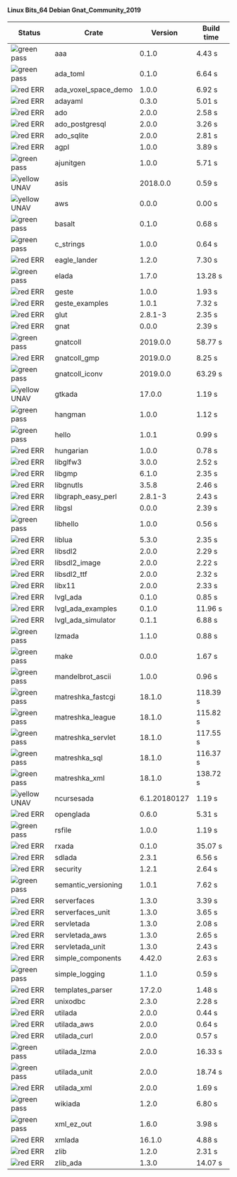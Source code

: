 #### Linux Bits_64 Debian Gnat_Community_2019

| Status | Crate | Version | Build time |
| --- | --- | --- | --- |
|![green](https://placehold.it/8/00aa00/000000?text=+) pass | aaa | 0.1.0 |  4.43 s |
|![green](https://placehold.it/8/00aa00/000000?text=+) pass | ada_toml | 0.1.0 |  6.64 s |
|![red](https://placehold.it/8/ff0000/000000?text=+) ERR  | ada_voxel_space_demo | 1.0.0 |  6.92 s |
|![red](https://placehold.it/8/ff0000/000000?text=+) ERR  | adayaml | 0.3.0 |  5.01 s |
|![red](https://placehold.it/8/ff0000/000000?text=+) ERR  | ado | 2.0.0 |  2.58 s |
|![red](https://placehold.it/8/ff0000/000000?text=+) ERR  | ado_postgresql | 2.0.0 |  3.26 s |
|![red](https://placehold.it/8/ff0000/000000?text=+) ERR  | ado_sqlite | 2.0.0 |  2.81 s |
|![red](https://placehold.it/8/ff0000/000000?text=+) ERR  | agpl | 1.0.0 |  3.89 s |
|![green](https://placehold.it/8/00aa00/000000?text=+) pass | ajunitgen | 1.0.0 |  5.71 s |
|![yellow](https://placehold.it/8/ffbb00/000000?text=+) UNAV | asis | 2018.0.0 |  0.59 s |
|![yellow](https://placehold.it/8/ffbb00/000000?text=+) UNAV | aws | 0.0.0 |  0.00 s |
|![green](https://placehold.it/8/00aa00/000000?text=+) pass | basalt | 0.1.0 |  0.68 s |
|![green](https://placehold.it/8/00aa00/000000?text=+) pass | c_strings | 1.0.0 |  0.64 s |
|![red](https://placehold.it/8/ff0000/000000?text=+) ERR  | eagle_lander | 1.2.0 |  7.30 s |
|![green](https://placehold.it/8/00aa00/000000?text=+) pass | elada | 1.7.0 |  13.28 s |
|![red](https://placehold.it/8/ff0000/000000?text=+) ERR  | geste | 1.0.0 |  1.93 s |
|![red](https://placehold.it/8/ff0000/000000?text=+) ERR  | geste_examples | 1.0.1 |  7.32 s |
|![red](https://placehold.it/8/ff0000/000000?text=+) ERR  | glut | 2.8.1-3 |  2.35 s |
|![red](https://placehold.it/8/ff0000/000000?text=+) ERR  | gnat | 0.0.0 |  2.39 s |
|![green](https://placehold.it/8/00aa00/000000?text=+) pass | gnatcoll | 2019.0.0 |  58.77 s |
|![red](https://placehold.it/8/ff0000/000000?text=+) ERR  | gnatcoll_gmp | 2019.0.0 |  8.25 s |
|![green](https://placehold.it/8/00aa00/000000?text=+) pass | gnatcoll_iconv | 2019.0.0 |  63.29 s |
|![yellow](https://placehold.it/8/ffbb00/000000?text=+) UNAV | gtkada | 17.0.0 |  1.19 s |
|![green](https://placehold.it/8/00aa00/000000?text=+) pass | hangman | 1.0.0 |  1.12 s |
|![green](https://placehold.it/8/00aa00/000000?text=+) pass | hello | 1.0.1 |  0.99 s |
|![red](https://placehold.it/8/ff0000/000000?text=+) ERR  | hungarian | 1.0.0 |  0.78 s |
|![red](https://placehold.it/8/ff0000/000000?text=+) ERR  | libglfw3 | 3.0.0 |  2.52 s |
|![red](https://placehold.it/8/ff0000/000000?text=+) ERR  | libgmp | 6.1.0 |  2.35 s |
|![red](https://placehold.it/8/ff0000/000000?text=+) ERR  | libgnutls | 3.5.8 |  2.46 s |
|![red](https://placehold.it/8/ff0000/000000?text=+) ERR  | libgraph_easy_perl | 2.8.1-3 |  2.43 s |
|![red](https://placehold.it/8/ff0000/000000?text=+) ERR  | libgsl | 0.0.0 |  2.39 s |
|![green](https://placehold.it/8/00aa00/000000?text=+) pass | libhello | 1.0.0 |  0.56 s |
|![red](https://placehold.it/8/ff0000/000000?text=+) ERR  | liblua | 5.3.0 |  2.35 s |
|![red](https://placehold.it/8/ff0000/000000?text=+) ERR  | libsdl2 | 2.0.0 |  2.29 s |
|![red](https://placehold.it/8/ff0000/000000?text=+) ERR  | libsdl2_image | 2.0.0 |  2.22 s |
|![red](https://placehold.it/8/ff0000/000000?text=+) ERR  | libsdl2_ttf | 2.0.0 |  2.32 s |
|![red](https://placehold.it/8/ff0000/000000?text=+) ERR  | libx11 | 2.0.0 |  2.33 s |
|![red](https://placehold.it/8/ff0000/000000?text=+) ERR  | lvgl_ada | 0.1.0 |  0.85 s |
|![red](https://placehold.it/8/ff0000/000000?text=+) ERR  | lvgl_ada_examples | 0.1.0 |  11.96 s |
|![red](https://placehold.it/8/ff0000/000000?text=+) ERR  | lvgl_ada_simulator | 0.1.1 |  6.88 s |
|![green](https://placehold.it/8/00aa00/000000?text=+) pass | lzmada | 1.1.0 |  0.88 s |
|![green](https://placehold.it/8/00aa00/000000?text=+) pass | make | 0.0.0 |  1.67 s |
|![green](https://placehold.it/8/00aa00/000000?text=+) pass | mandelbrot_ascii | 1.0.0 |  0.96 s |
|![green](https://placehold.it/8/00aa00/000000?text=+) pass | matreshka_fastcgi | 18.1.0 |  118.39 s |
|![green](https://placehold.it/8/00aa00/000000?text=+) pass | matreshka_league | 18.1.0 |  115.82 s |
|![green](https://placehold.it/8/00aa00/000000?text=+) pass | matreshka_servlet | 18.1.0 |  117.55 s |
|![green](https://placehold.it/8/00aa00/000000?text=+) pass | matreshka_sql | 18.1.0 |  116.37 s |
|![green](https://placehold.it/8/00aa00/000000?text=+) pass | matreshka_xml | 18.1.0 |  138.72 s |
|![yellow](https://placehold.it/8/ffbb00/000000?text=+) UNAV | ncursesada | 6.1.20180127 |  1.19 s |
|![red](https://placehold.it/8/ff0000/000000?text=+) ERR  | openglada | 0.6.0 |  5.31 s |
|![green](https://placehold.it/8/00aa00/000000?text=+) pass | rsfile | 1.0.0 |  1.19 s |
|![red](https://placehold.it/8/ff0000/000000?text=+) ERR  | rxada | 0.1.0 |  35.07 s |
|![red](https://placehold.it/8/ff0000/000000?text=+) ERR  | sdlada | 2.3.1 |  6.56 s |
|![red](https://placehold.it/8/ff0000/000000?text=+) ERR  | security | 1.2.1 |  2.64 s |
|![green](https://placehold.it/8/00aa00/000000?text=+) pass | semantic_versioning | 1.0.1 |  7.62 s |
|![red](https://placehold.it/8/ff0000/000000?text=+) ERR  | serverfaces | 1.3.0 |  3.39 s |
|![red](https://placehold.it/8/ff0000/000000?text=+) ERR  | serverfaces_unit | 1.3.0 |  3.65 s |
|![red](https://placehold.it/8/ff0000/000000?text=+) ERR  | servletada | 1.3.0 |  2.08 s |
|![red](https://placehold.it/8/ff0000/000000?text=+) ERR  | servletada_aws | 1.3.0 |  2.65 s |
|![red](https://placehold.it/8/ff0000/000000?text=+) ERR  | servletada_unit | 1.3.0 |  2.43 s |
|![red](https://placehold.it/8/ff0000/000000?text=+) ERR  | simple_components | 4.42.0 |  2.63 s |
|![green](https://placehold.it/8/00aa00/000000?text=+) pass | simple_logging | 1.1.0 |  0.59 s |
|![red](https://placehold.it/8/ff0000/000000?text=+) ERR  | templates_parser | 17.2.0 |  1.48 s |
|![red](https://placehold.it/8/ff0000/000000?text=+) ERR  | unixodbc | 2.3.0 |  2.28 s |
|![red](https://placehold.it/8/ff0000/000000?text=+) ERR  | utilada | 2.0.0 |  0.44 s |
|![red](https://placehold.it/8/ff0000/000000?text=+) ERR  | utilada_aws | 2.0.0 |  0.64 s |
|![red](https://placehold.it/8/ff0000/000000?text=+) ERR  | utilada_curl | 2.0.0 |  0.57 s |
|![green](https://placehold.it/8/00aa00/000000?text=+) pass | utilada_lzma | 2.0.0 |  16.33 s |
|![green](https://placehold.it/8/00aa00/000000?text=+) pass | utilada_unit | 2.0.0 |  18.74 s |
|![red](https://placehold.it/8/ff0000/000000?text=+) ERR  | utilada_xml | 2.0.0 |  1.69 s |
|![green](https://placehold.it/8/00aa00/000000?text=+) pass | wikiada | 1.2.0 |  6.80 s |
|![green](https://placehold.it/8/00aa00/000000?text=+) pass | xml_ez_out | 1.6.0 |  3.98 s |
|![red](https://placehold.it/8/ff0000/000000?text=+) ERR  | xmlada | 16.1.0 |  4.88 s |
|![red](https://placehold.it/8/ff0000/000000?text=+) ERR  | zlib | 1.2.0 |  2.31 s |
|![red](https://placehold.it/8/ff0000/000000?text=+) ERR  | zlib_ada | 1.3.0 |  14.07 s |
